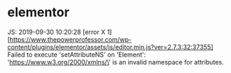 # elementor
JS: 2019-09-30 10:20:28 [error X 1][https://www.thepowerprofessor.com/wp-content/plugins/elementor/assets/js/editor.min.js?ver=2.7.3:32:37355] Failed to execute \'setAttributeNS\' on \'Element\': \'https://www.w3.org/2000/xmlns/\' is an invalid namespace for attributes. 
